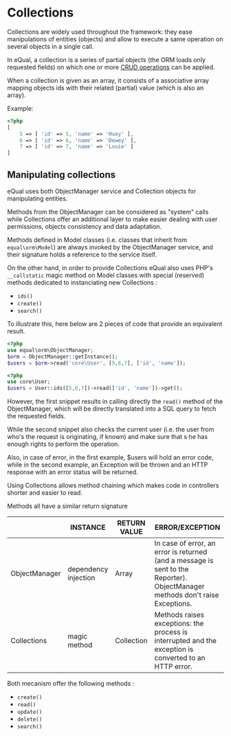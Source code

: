 # Collections

Collections are widely used throughout the framework: they ease manipulations of entities (objects) and allow to execute a same operation on several objects in a single call.

In eQual, a collection is a series of partial objects (the ORM loads only requested fields) on which one or more [CRUD operations](../usage/crud.md) can be applied.

When a collection is given as an array, it consists of a associative array mapping objects ids with their related (partial) value (which is also an array).

Example:

```php
<?php
[
    5 => [ 'id' => 5, 'name' => 'Huey' ],
    6 => [ 'id' => 6, 'name' => 'Dewey' ],
    7 => [ 'id' => 7, 'name' => 'Louie' ]
]
```
## Manipulating collections

eQual uses both ObjectManager service and Collection objects for manipulating entities.

Methods from the ObjectManager can be considered as "system" calls while Collections offer an additional layer to make easier dealing with user permissions, objects consistency and data adaptation.

Methods defined in Model classes (i.e. classes that inherit from `equal\orm\Model`) are always invoked by the ObjectManager service, and their signature holds a reference to the service itself. 



On the other hand, in order to provide Collections eQual also uses PHP's `__callstatic` magic method on Model classes with special (reserved) methods dedicated to instanciating new Collections :

* `ids()`
* `create()`
* `search()`



To illustrate this, here below are 2 pieces of code that provide an equivalent result. 


```php
<?php
use equal\orm\ObjectManager;
$orm = ObjectManager::getInstance();
$users = $orm->read('core\User', [5,6,7], ['id', 'name']);
```


```php
<?php
use core\User;
$users = User::ids([5,6,7])->read(['id', 'name'])->get();
```

However, the first snippet results in calling directly the `read()` method of the ObjectManager, which will be directly translated into a SQL query to fetch the requested fields. 

While the second snippet also checks the current user (i.e. the user from who's the request is originating, if known) and make sure that s·he has enough rights to perform the operation.

Also, in case of error, in the first example, $users will hold an error code, while in the second example, an Exception will be thrown and an HTTP response with an error status will be returned.




Using Collections allows method chaining which makes code in controllers shorter and easier to read.

Methods all have a similar return signature 


||**INSTANCE**|**RETURN VALUE**|**ERROR/EXCEPTION**|
|--|--|--|--|
|ObjectManager|dependency injection|Array|In case of error, an error is returned (and a message is sent to the Reporter). ObjectManager methods don't raise Exceptions.|
|Collections|magic method|Collection|Methods raises exceptions: the process is interrupted and the exception is converted to an HTTP error.|

Both mecanism offer the following methods : 

* `create()`
* `read()`
* `update()`
* `delete()`
* `search()`

